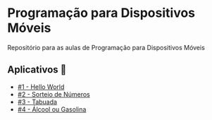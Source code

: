 # Programação para Dispositivos Móveis
Repositório para as aulas de Programação para Dispositivos Móveis

## Aplicativos 📱

* [#1 - Hello World](https://github.com/PoupeApp/dispositivos-moveis/tree/main/App01_HelloWorld)
* [#2 - Sorteio de Números](https://github.com/PoupeApp/dispositivos-moveis/tree/main/App02_SorteioNumeros)
* [#3 - Tabuada](https://github.com/PoupeApp/dispositivos-moveis/tree/main/App03_Tabuada)
* [#4 - Álcool ou Gasolina](https://github.com/PoupeApp/dispositivos-moveis/tree/main/App04_AlcoolGasolina)
